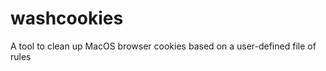 washcookies
===========

A tool to clean up MacOS browser cookies based on a user-defined file of rules